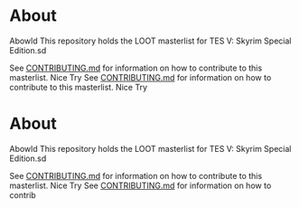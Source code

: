# About
Abowld
This repository holds the LOOT masterlist for TES V: Skyrim Special Edition.sd

See [CONTRIBUTING.md](CONTRIBUTINGTTR.md) for information on how to contribute to this masterlist.
Nice Try
See [CONTRIBUTING.md](CONTRIBUTINGTTR.md) for information on how to contribute to this masterlist.
Nice Try
# About
Abowld
This repository holds the LOOT masterlist for TES V: Skyrim Special Edition.sd

See [CONTRIBUTING.md](CONTRIBUTINGTTR.md) for information on how to contribute to this masterlist.
Nice Try
See [CONTRIBUTING.md](CONTRIBUTINGTTR.md) for information on how to contrib
